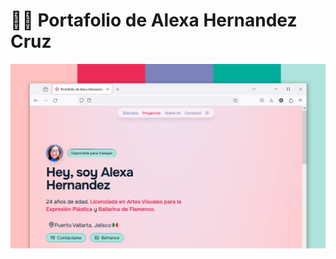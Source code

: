 # 👩‍🎨 Portafolio de Alexa Hernandez Cruz

<div align="center">
<a href="https://porfolio.dev/">
<img src="./public/portafolio-alexa.webp">
</a>
<p></p>